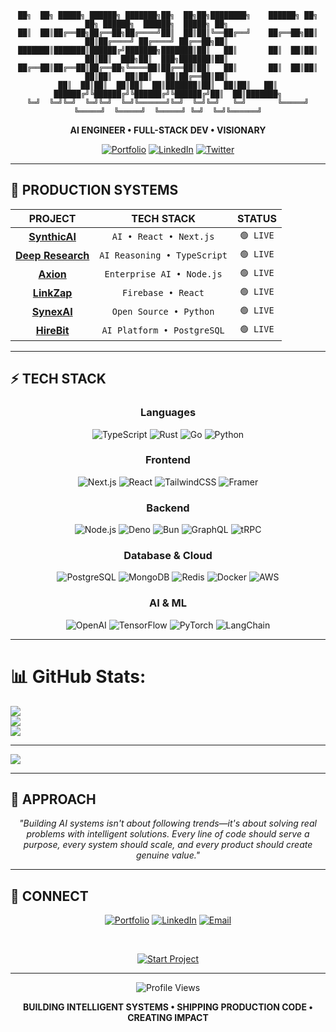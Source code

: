 <div align="center">

```
██╗  ██╗ █████╗ ██████╗ ███████╗██╗  ██╗██╗████████╗    ██████╗ ██╗   ██╗ ██████╗  ██████╗  █████╗ ██╗     
██║  ██║██╔══██╗██╔══██╗██╔════╝██║  ██║██║╚══██╔══╝    ██╔══██╗██║   ██║██╔════╝ ██╔════╝ ██╔══██╗██║     
███████║███████║██████╔╝███████╗███████║██║   ██║       ██║  ██║██║   ██║██║  ███╗██║  ███╗███████║██║     
██╔══██║██╔══██║██╔══██╗╚════██║██╔══██║██║   ██║       ██║  ██║██║   ██║██║   ██║██║   ██║██╔══██║██║     
██║  ██║██║  ██║██║  ██║███████║██║  ██║██║   ██║       ██████╔╝╚██████╔╝╚██████╔╝╚██████╔╝██║  ██║███████╗
╚═╝  ╚═╝╚═╝  ╚═╝╚═╝  ╚═╝╚══════╝╚═╝  ╚═╝╚═╝   ╚═╝       ╚═════╝  ╚═════╝  ╚═════╝  ╚═════╝ ╚═╝  ╚═╝╚══════╝
```

**AI ENGINEER • FULL-STACK DEV • VISIONARY**

[![Portfolio](https://img.shields.io/badge/PORTFOLIO-00F5FF?style=for-the-badge&logo=vercel&logoColor=black)](https://harshitduggal.dev)
[![LinkedIn](https://img.shields.io/badge/LINKEDIN-FF00FF?style=for-the-badge&logo=linkedin&logoColor=white)](https://linkedin.com/in/harshitduggal)
[![Twitter](https://img.shields.io/badge/TWITTER-45B7D1?style=for-the-badge&logo=twitter&logoColor=white)](https://twitter.com/harshitduggal5)

</div>

---

## 🚀 **PRODUCTION SYSTEMS**

<div align="center">

| **PROJECT** | **TECH STACK** | **STATUS** |
|:---:|:---:|:---:|
| **[SynthicAI](https://synthicai.com)** | `AI • React • Next.js` | `🟢 LIVE` |
| **[Deep Research](https://blaze-labs.vercel.app)** | `AI Reasoning • TypeScript` | `🟢 LIVE` |
| **[Axion](https://axionai.vercel.app)** | `Enterprise AI • Node.js` | `🟢 LIVE` |
| **[LinkZap](https://linkzap.vercel.app)** | `Firebase • React` | `🟢 LIVE` |
| **[SynexAI](https://synexai.in)** | `Open Source • Python` | `🟢 LIVE` |
| **[HireBit](https://hirebit.site)** | `AI Platform • PostgreSQL` | `🟢 LIVE` |

</div>

---

## ⚡ **TECH STACK**

<div align="center">

### **Languages**
![TypeScript](https://img.shields.io/badge/TypeScript-007ACC?style=flat-square&logo=typescript&logoColor=white)
![Rust](https://img.shields.io/badge/Rust-000000?style=flat-square&logo=rust&logoColor=white)
![Go](https://img.shields.io/badge/Go-00ADD8?style=flat-square&logo=go&logoColor=white)
![Python](https://img.shields.io/badge/Python-3776AB?style=flat-square&logo=python&logoColor=white)

### **Frontend**
![Next.js](https://img.shields.io/badge/Next.js_15.4-000000?style=flat-square&logo=next.js&logoColor=white)
![React](https://img.shields.io/badge/React_19-61DAFB?style=flat-square&logo=react&logoColor=black)
![TailwindCSS](https://img.shields.io/badge/Tailwind-38B2AC?style=flat-square&logo=tailwind-css&logoColor=white)
![Framer](https://img.shields.io/badge/Framer_Motion-0055FF?style=flat-square&logo=framer&logoColor=white)

### **Backend**
![Node.js](https://img.shields.io/badge/Node.js-339933?style=flat-square&logo=node.js&logoColor=white)
![Deno](https://img.shields.io/badge/Deno-000000?style=flat-square&logo=deno&logoColor=white)
![Bun](https://img.shields.io/badge/Bun-000000?style=flat-square&logo=bun&logoColor=white)
![GraphQL](https://img.shields.io/badge/GraphQL-E10098?style=flat-square&logo=graphql&logoColor=white)
![tRPC](https://img.shields.io/badge/tRPC-2596BE?style=flat-square&logo=trpc&logoColor=white)

### **Database & Cloud**
![PostgreSQL](https://img.shields.io/badge/PostgreSQL-316192?style=flat-square&logo=postgresql&logoColor=white)
![MongoDB](https://img.shields.io/badge/MongoDB-4EA94B?style=flat-square&logo=mongodb&logoColor=white)
![Redis](https://img.shields.io/badge/Redis-DC382D?style=flat-square&logo=redis&logoColor=white)
![Docker](https://img.shields.io/badge/Docker-2496ED?style=flat-square&logo=docker&logoColor=white)
![AWS](https://img.shields.io/badge/AWS-FF9900?style=flat-square&logo=amazon-aws&logoColor=white)

### **AI & ML**
![OpenAI](https://img.shields.io/badge/OpenAI-412991?style=flat-square&logo=openai&logoColor=white)
![TensorFlow](https://img.shields.io/badge/TensorFlow-FF6F00?style=flat-square&logo=tensorflow&logoColor=white)
![PyTorch](https://img.shields.io/badge/PyTorch-EE4C2C?style=flat-square&logo=pytorch&logoColor=white)
![LangChain](https://img.shields.io/badge/LangChain-00F5FF?style=flat-square&logo=chainlink&logoColor=black)

</div>

---

# 📊 GitHub Stats:
![](https://github-readme-stats.vercel.app/api?username=duggal1&theme=neon&hide_border=false&include_all_commits=true&count_private=true)<br/>
![](https://nirzak-streak-stats.vercel.app/?user=duggal1&theme=neon&hide_border=false)<br/>
![](https://github-readme-stats.vercel.app/api/top-langs/?username=duggal1&theme=neon&hide_border=false&include_all_commits=true&count_private=true&layout=compact)

---
[![](https://visitcount.itsvg.in/api?id=duggal1&icon=0&color=0)](https://visitcount.itsvg.in)




---

## 💭 **APPROACH**

<div align="center">

*"Building AI systems isn't about following trends—it's about solving real problems with intelligent solutions. Every line of code should serve a purpose, every system should scale, and every product should create genuine value."*

</div>

---

## 🔗 **CONNECT**

<div align="center">

[![Portfolio](https://img.shields.io/badge/🌐_PORTFOLIO-00F5FF?style=for-the-badge&logo=vercel&logoColor=black)](https://harshitduggal.dev)
[![LinkedIn](https://img.shields.io/badge/💼_LINKEDIN-FF00FF?style=for-the-badge&logo=linkedin&logoColor=white)](https://linkedin.com/in/harshitduggal)
[![Email](https://img.shields.io/badge/📧_EMAIL-45B7D1?style=for-the-badge&logo=gmail&logoColor=white)](mailto:harshitduggal29@gmail.com)

<br/>

[![Start Project](https://img.shields.io/badge/🚀_START_A_PROJECT-FF6B6B?style=for-the-badge)](mailto:harshitduggal29@gmail.com)

</div>

---

<div align="center">

![Profile Views](https://komarev.com/ghpvc/?username=duggal1&style=for-the-badge&color=00F5FF)

**BUILDING INTELLIGENT SYSTEMS • SHIPPING PRODUCTION CODE • CREATING IMPACT**

</div>

